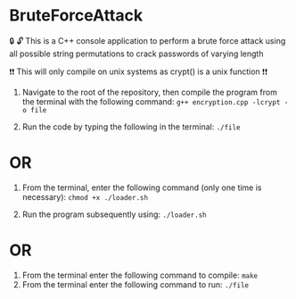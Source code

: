 # BruteForceAttack
:lock: :unlock:
This is a C++ console application to perform a brute force attack using all possible string permutations to crack passwords of varying length

:exclamation::exclamation: This will only compile on unix systems as crypt() is a unix function :exclamation::exclamation:

1. Navigate to the root of the repository, then compile the program from the terminal with the following command:
    ```g++ encryption.cpp -lcrypt -o file```

2. Run the code by typing the following in the terminal:
   ```./file```
# OR 
1. From the terminal, enter the following command (only one time is necessary):
    ```chmod +x ./loader.sh```

2. Run the program subsequently using:
    ```./loader.sh```
# OR
1. From the terminal enter the following command to compile:
    ```make```
2. From the terminal enter the following command to run:
    ```./file```
